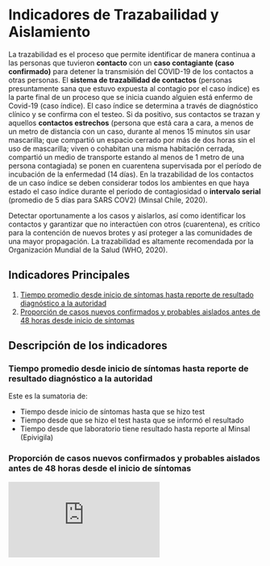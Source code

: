 # Indicadores de Trazabailidad y Aislamiento

La trazabilidad es el proceso que permite identificar de manera continua a las personas que tuvieron **contacto** con un **caso contagiante (caso confirmado)** para detener la transmisión del COVID-19 de los contactos a otras personas.  El **sistema de trazabilidad de contactos** (personas presuntamente sana que estuvo expuesta al contagio por el caso índice) es la parte final de un proceso que se inicia cuando alguien está enfermo de Covid-19 (caso índice). El caso índice se determina a través de diagnóstico clínico y se confirma con el testeo. Si da positivo, sus contactos se trazan y aquellos **contactos estrechos** (persona que está cara a cara, a menos de un metro de distancia con un caso, durante al menos 15 minutos sin usar mascarilla; que compartió un espacio cerrado por más de dos horas sin el uso de mascarilla; viven o cohabitan una misma habitación cerrada, compartió un medio de transporte estando al menos de 1 metro de una persona contagiada) se ponen en cuarentena supervisada por el período de incubación de la enfermedad (14 días). En la trazabilidad de los contactos de un caso índice se deben considerar todos los ambientes en que haya estado el caso índice durante el período de contagiosidad o **intervalo serial** (promedio de 5 días para SARS COV2) (Minsal Chile, 2020).

Detectar oportunamente a los casos y aislarlos, así como identificar los contactos y garantizar que no interactúen con otros (cuarentena), es crítico para la contención de nuevos brotes y así proteger a las comunidades de una mayor propagación. La trazabilidad es altamente recomendada por la Organización Mundial de la Salud (WHO, 2020).

## Indicadores Principales

1. [Tiempo promedio desde inicio de síntomas hasta reporte de resultado diagnóstico a la autoridad](https://github.com/ccuadradon/ICOVID/tree/master/dimension3/promediorezago)
2. [Proporción de casos nuevos confirmados y probables aislados antes de 48 horas desde inicio de síntomas](https://github.com/ccuadradon/ICOVID/tree/master/dimension3/proptemprano)

## Descripción de los indicadores

### Tiempo promedio desde inicio de síntomas hasta reporte de resultado diagnóstico a la autoridad

Este es la sumatoria de:

* Tiempo desde inicio de síntomas hasta que se hizo test
* Tiempo desde que se hizo el test hasta que se informó el resultado
* Tiempo desde que laboratorio tiene resultado hasta reporte al Minsal (Epivigila)

### Proporción de casos nuevos confirmados y probables aislados antes de 48 horas desde el inicio de síntomas

![equation](https://latex.codecogs.com/svg.latex?%5Cinline%20%5Ctext%7B%25%20casos%20nuevos%20aislados%20dentro%20de%2048%20hr.%20inicio%20s%5C%27intomas%7D%20%3D%20%5Cfrac%7B%5Ctext%7BCasos%20nuevos%20%28confirmados%20o%20probables%29%20en%20per%5C%27iodo%20t%20aislados%20dentro%20de%2048%20hrs.%20desde%20inicio%20de%20s%5C%27intomas%7D%7D%7B%5Ctext%7BCasos%20nuevos%20%28confirmados%20y%20probables%29%20en%20per%5C%27iodo%20t%7D%20%5Cfrac%7Bzona%7D%7B1000%7D%7D)
